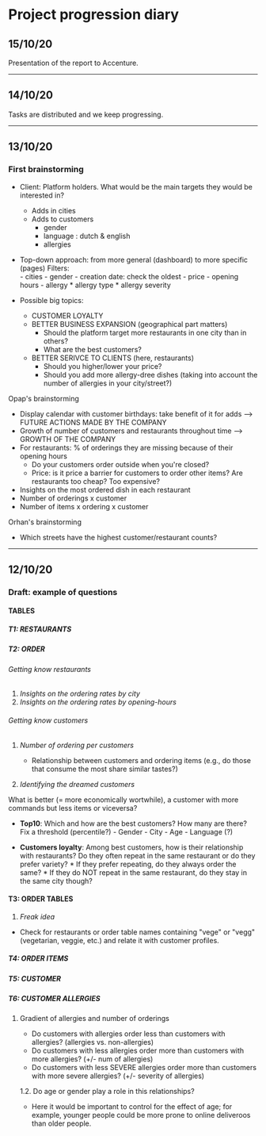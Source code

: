 # Project progression diary


## 15/10/20

Presentation of the report to Accenture.
___
## 14/10/20

Tasks are distributed and we keep progressing.
___

## 13/10/20

### First brainstorming

* Client: Platform holders. 
	What would be the main targets they would be interested in?
	- Adds in cities
	- Adds to customers
		- gender
		- language : dutch & english
		- allergies 

* Top-down approach: from more general (dashboard) to more specific (pages)
	Filters:	
		- cities
		- gender
		- creation date: check the oldest
		- price 
		- opening hours
		- allergy
			* allergy type
			* allergy severity

* Possible big topics:
	- CUSTOMER LOYALTY
	- BETTER BUSINESS EXPANSION (geographical part matters)
		* Should the platform target more restaurants in one city than in others?
		* What are the best customers?
	- BETTER SERIVCE TO CLIENTS (here, restaurants)
		* Should you higher/lower your price?
		* Should you add more allergy-dree dishes (taking into account the number of allergies in your city/street?)

Opap's brainstorming

- Display calendar with customer birthdays: take benefit of it for adds --> FUTURE ACTIONS MADE BY THE COMPANY
- Growth of number of customers and restaurants throughout time --> GROWTH OF THE COMPANY
- For restaurants: % of orderings they are missing because of their opening hours
	* Do your customers order outside when you're closed?
	* Price: is it price a barrier for customers to order other items? Are restaurants too cheap? Too expensive?
- Insights on the most ordered dish in each restaurant
- Number of orderings x customer
- Number of items x ordering x customer

Orhan's brainstorming

- Which streets have the highest customer/restaurant counts?

___

## 12/10/20

### Draft: example of questions

#### TABLES

##### T1: RESTAURANTS

##### T2: ORDER

###### Getting know restaurants

1. _Insights on the ordering rates by city_
2. _Insights on the ordering rates by opening-hours_


###### Getting know customers
1. _Number of ordering per customers_
   
    - Relationship between customers and ordering items (e.g., do those that consume the most share similar tastes?)
    

2. _Identifying the dreamed customers_

What is better (= more economically wortwhile), a customer with more commands but less items or viceversa?
    
- **Top10**: Which and how are the best customers? How many are there? Fix a threshold (percentile?)
        - Gender
        - City
        - Age
        - Language (?)
    
- **Customers loyalty**: Among best customers, how is their relationship with restaurants? Do they often repeat in the same restaurant or do they prefer variety? 
        * If they prefer repeating, do they always order the same?
        * If they do NOT repeat in the same restaurant, do they stay in the same city though?

   
#### T3: ORDER TABLES

1. _Freak idea_

- Check for restaurants or order table names containing "vege" or "vegg" (vegetarian, veggie, etc.) and relate it with customer profiles.

##### T4: ORDER ITEMS


##### T5: CUSTOMER

##### T6: CUSTOMER ALLERGIES

1. Gradient of allergies and number of orderings
    - Do customers with allergies order less than customers with allergies? (allergies vs. non-allergies)
    - Do customers with less allergies order more than customers with more allergies? (+/- num of allergies)
    - Do customers with less SEVERE allergies order more than customers with more severe allergies? (+/- severity of allergies)
    
    1.2. Do age or gender play a role in this relationships? 
    - Here it would be important to control for the effect of age; for example, younger people could be more prone to online deliveroos than older people. 
